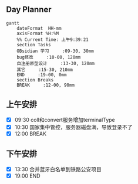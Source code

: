 ## Day Planner
```mermaid
gantt
    dateFormat  HH-mm
    axisFormat %H:%M
    %% Current Time: 上午9:39:21
    section Tasks
    OBsidian 学习     :09-30, 30mm
    bug修改     :10-00, 120mm
    自注册原型设计     :13-30, 120mm
    其它     :15-30, 210mm
    END     :19-00, 0mm
    section Breaks
    BREAK     :12-00, 90mm
```

## 上午安排
- [x] 09:30 coll和convert服务增加terminalType
- [x] 10:30 国家集中管控，服务器磁盘满，导致登录不了
- [x] 12:00 BREAK

## 下午安排
- [x] 13:30 合并蓝牙白名单到铁路公安项目
- [x] 19:00 END
